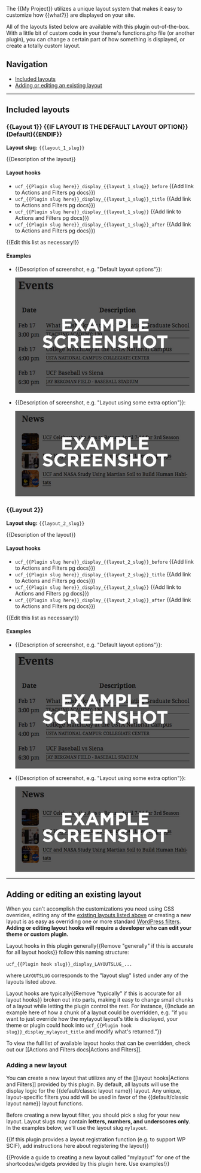 The {{My Project}} utilizes a unique layout system that makes it easy to customize how {{what?}} are displayed on your site.

All of the layouts listed below are available with this plugin out-of-the-box.  With a little bit of custom code in your theme's functions.php file (or another plugin), you can change a certain part of how something is displayed, or create a totally custom layout.


## Navigation

- [Included layouts](#included-layouts)
- [Adding or editing an existing layout](#adding-or-editing-an-existing-layout)

-----

## Included layouts

### {{Layout 1}} {{IF LAYOUT IS THE DEFAULT LAYOUT OPTION}}(Default){{ENDIF}}
**Layout slug:** `{{layout_1_slug}}`

{{Description of the layout}}

#### Layout hooks
- `ucf_{{Plugin slug here}}_display_{{layout_1_slug}}_before` {{Add link to Actions and Filters pg docs}})
- `ucf_{{Plugin slug here}}_display_{{layout_1_slug}}_title` {{Add link to Actions and Filters pg docs}})
- `ucf_{{Plugin slug here}}_display_{{layout_1_slug}}` {{Add link to Actions and Filters pg docs}})
- `ucf_{{Plugin slug here}}_display_{{layout_1_slug}}_after` {{Add link to Actions and Filters pg docs}})

{{Edit this list as necessary!}}

#### Examples

- {{Description of screenshot, e.g. "Default layout options"}}:

  ![](img/layout-screenshot-1.jpg)

- {{Description of screenshot, e.g. "Layout using some extra option"}}:

  ![](img/layout-screenshot-2.jpg)


### {{Layout 2}}
**Layout slug:** `{{layout_2_slug}}`

{{Description of the layout}}

#### Layout hooks
- `ucf_{{Plugin slug here}}_display_{{layout_2_slug}}_before` {{Add link to Actions and Filters pg docs}})
- `ucf_{{Plugin slug here}}_display_{{layout_2_slug}}_title` {{Add link to Actions and Filters pg docs}})
- `ucf_{{Plugin slug here}}_display_{{layout_2_slug}}` {{Add link to Actions and Filters pg docs}})
- `ucf_{{Plugin slug here}}_display_{{layout_2_slug}}_after` {{Add link to Actions and Filters pg docs}})

{{Edit this list as necessary!}}

#### Examples

- {{Description of screenshot, e.g. "Default layout options"}}:

  ![](img/layout-screenshot-1.jpg)

- {{Description of screenshot, e.g. "Layout using some extra option"}}:

  ![](img/layout-screenshot-2.jpg)

-----

## Adding or editing an existing layout

When you can't accomplish the customizations you need using CSS overrides, editing any of the [existing layouts listed above](#included-layouts) or creating a new layout is as easy as overriding one or more standard [WordPress filters](https://codex.wordpress.org/Plugin_API#Hooks:_Actions_and_Filters).  **Adding or editing layout hooks will require a developer who can edit your theme or custom plugin.**

Layout hooks in this plugin generally{{Remove "generally" if this is accurate for all layout hooks}} follow this naming structure:

`ucf_{{Plugin hook slug}}_display_LAYOUTSLUG_...`

where `LAYOUTSLUG` corresponds to the "layout slug" listed under any of the layouts listed above.

Layout hooks are typically{{Remove "typically" if this is accurate for all layout hooks}} broken out into parts, making it easy to change small chunks of a layout while letting the plugin control the rest.  For instance, {{Include an example here of how a chunk of a layout could be overridden, e.g. "if you want to just override how the mylayout layout's title is displayed, your theme or plugin could hook into `ucf_{{Plugin hook slug}}_display_mylayout_title` and modify what's returned."}}

To view the full list of available layout hooks that can be overridden, check out our [[Actions and Filters docs|Actions and Filters]].

### Adding a new layout

You can create a new layout that utilizes any of the [[layout hooks|Actions and Filters]] provided by this plugin.  By default, all layouts will use the display logic for the {{default/classic layout name}} layout.  Any unique, layout-specific filters you add will be used in favor of the {{default/classic layout name}} layout functions.

Before creating a new layout filter, you should pick a slug for your new layout.  Layout slugs may contain **letters, numbers, and underscores only**.  In the examples below, we'll use the layout slug `mylayout`.

{{If this plugin provides a layout registration function (e.g. to support WP SCIF), add instructions here about registering the layout}}

{{Provide a guide to creating a new layout called "mylayout" for one of the shortcodes/widgets provided by this plugin here.  Use examples!}}
